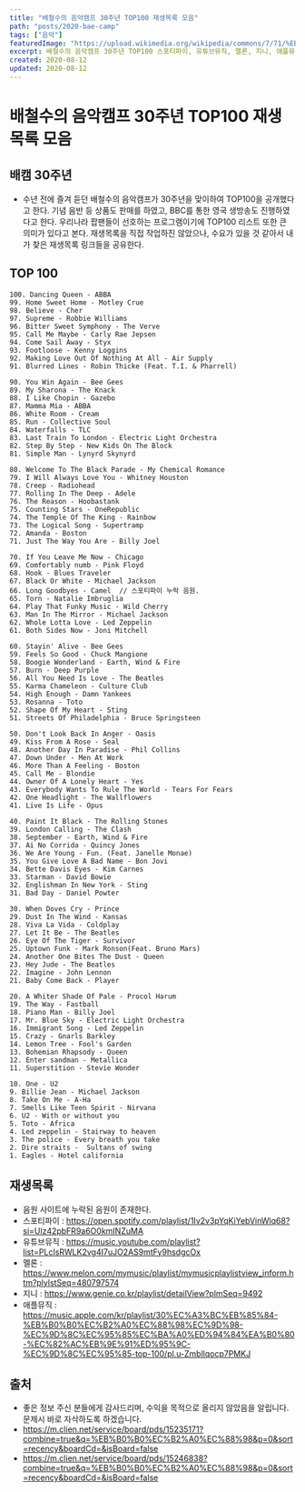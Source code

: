 ```yaml
---
title: "배철수의 음악캠프 30주년 TOP100 재생목록 모음"
path: "posts/2020-bae-camp"
tags: ["음악"]
featuredImage: "https://upload.wikimedia.org/wikipedia/commons/7/71/%EB%B0%B0%EC%B2%A0%EC%88%98.jpg"
excerpt: 배철수의 음악캠프 30주년 TOP100 스포티파이, 유튜브뮤직, 멜론, 지니, 애플뮤직 링크 모음
created: 2020-08-12
updated: 2020-08-12
---
```


# 배철수의 음악캠프 30주년 TOP100 재생목록 모음

## 배캠 30주년
- 수년 전에 즐겨 듣던 배철수의 음악캠프가 30주년을 맞이하여 TOP100을 공개했다고 한다. 기념 음반 등 상품도 판매를 하였고, BBC를 통한 영국 생방송도 진행하였다고 한다. 우리나라 팝팬들이 선호하는 프로그램이기에 TOP100 리스트 또한 큰 의미가 있다고 본다. 재생목록을 직접 작업하진 않았으나, 수요가 있을 것 같아서 내가 찾은 재생목록 링크들을 공유한다.

## TOP 100
```
100. Dancing Queen - ABBA
99. Home Sweet Home - Motley Crue
98. Believe - Cher
97. Supreme - Robbie Williams
96. Bitter Sweet Symphony - The Verve
95. Call Me Maybe - Carly Rae Jepsen
94. Come Sail Away - Styx
93. Footloose - Kenny Loggins
92. Making Love Out Of Nothing At All - Air Supply
91. Blurred Lines - Robin Thicke (Feat. T.I. & Pharrell)

90. You Win Again - Bee Gees
89. My Sharona - The Knack
88. I Like Chopin - Gazebo
87. Mamma Mia - ABBA
86. White Room - Cream
85. Run - Collective Soul
84. Waterfalls - TLC
83. Last Train To London - Electric Light Orchestra
82. Step By Step - New Kids On The Block
81. Simple Man - Lynyrd Skynyrd

80. Welcome To The Black Parade - My Chemical Romance
79. I Will Always Love You - Whitney Houston
78. Creep - Radiohead
77. Rolling In The Deep - Adele
76. The Reason - Hoobastank
75. Counting Stars - OneRepublic
74. The Temple Of The King - Rainbow
73. The Logical Song - Supertramp
72. Amanda - Boston
71. Just The Way You Are - Billy Joel

70. If You Leave Me Now - Chicago
69. Comfortably numb - Pink Floyd
68. Hook - Blues Traveler
67. Black Or White - Michael Jackson
66. Long Goodbyes - Camel  // 스포티파이 누락 음원.
65. Torn - Natalie Imbruglia
64. Play That Funky Music - Wild Cherry
63. Man In The Mirror - Michael Jackson
62. Whole Lotta Love - Led Zeppelin
61. Both Sides Now - Joni Mitchell

60. Stayin' Alive - Bee Gees
59. Feels So Good - Chuck Mangione
58. Boogie Wonderland - Earth, Wind & Fire
57. Burn - Deep Purple
56. All You Need Is Love - The Beatles
55. Karma Chameleon - Culture Club
54. High Enough - Damn Yankees
53. Rosanna - Toto
52. Shape Of My Heart - Sting
51. Streets Of Philadelphia - Bruce Springsteen

50. Don't Look Back In Anger - Oasis
49. Kiss From A Rose - Seal
48. Another Day In Paradise - Phil Collins
47. Down Under - Men At Work
46. More Than A Feeling - Boston
45. Call Me - Blondie
44. Owner Of A Lonely Heart - Yes
43. Everybody Wants To Rule The World - Tears For Fears
42. One Headlight - The Wallflowers
41. Live Is Life - Opus

40. Paint It Black - The Rolling Stones
39. London Calling - The Clash
38. September - Earth, Wind & Fire
37. Ai No Corrida - Quincy Jones
36. We Are Young - Fun. (Feat. Janelle Monae)
35. You Give Love A Bad Name - Bon Jovi
34. Bette Davis Eyes - Kim Carnes
33. Starman - David Bowie
32. Englishman In New York - Sting
31. Bad Day - Daniel Powter

30. When Doves Cry - Prince
29. Dust In The Wind - Kansas
28. Viva La Vida - Coldplay
27. Let It Be - The Beatles
26. Eye Of The Tiger - Survivor
25. Uptown Funk - Mark Ronson(Feat. Bruno Mars)
24. Another One Bites The Dust - Queen
23. Hey Jude - The Beatles
22. Imagine - John Lennon
21. Baby Come Back - Player

20. A Whiter Shade Of Pale - Procol Harum
19. The Way - Fastball
18. Piano Man - Billy Joel
17. Mr. Blue Sky - Electric Light Orchestra
16. Immigrant Song - Led Zeppelin
15. Crazy - Gnarls Barkley
14. Lemon Tree - Fool's Garden
13. Bohemian Rhapsody - Queen
12. Enter sandman - Metallica
11. Superstition - Stevie Wonder

10. One - U2
9. Billie Jean - Michael Jackson
8. Take On Me - A-Ha
7. Smells Like Teen Spirit - Nirvana
6. U2 - With or without you
5. Toto - Africa
4. Led zeppelin - Stairway to heaven
3. The police - Every breath you take
2. Dire straits -  Sultans of swing
1. Eagles - Hotel california
```

## 재생목록
- 음원 사이트에 누락된 음원이 존재한다.
- 스포티파이 : <https://open.spotify.com/playlist/1Iv2v3pYqKiYebVinWlq68?si=Ulz42pbFR9a6O0kmINZuMA>
- 유튜브뮤직 : <https://music.youtube.com/playlist?list=PLcIsRWLK2vg4I7uJO2AS9mtFy9hsdgcOx>
- 멜론 : <https://www.melon.com/mymusic/playlist/mymusicplaylistview_inform.htm?plylstSeq=480797574>
- 지니 : <https://www.genie.co.kr/playlist/detailView?plmSeq=9492>
- 애플뮤직 : <https://music.apple.com/kr/playlist/30%EC%A3%BC%EB%85%84-%EB%B0%B0%EC%B2%A0%EC%88%98%EC%9D%98-%EC%9D%8C%EC%95%85%EC%BA%A0%ED%94%84%EA%B0%80-%EC%82%AC%EB%9E%91%ED%95%9C-%EC%9D%8C%EC%95%85-top-100/pl.u-Zmbllqocp7PMKJ>

## 출처
- 좋은 정보 주신 분들에게 감사드리며, 수익을 목적으로 올리지 않았음을 알립니다. 문제시 바로 자삭하도록 하겠습니다.
- <https://m.clien.net/service/board/pds/15235171?combine=true&q=%EB%B0%B0%EC%B2%A0%EC%88%98&p=0&sort=recency&boardCd=&isBoard=false>
- <https://m.clien.net/service/board/pds/15246838?combine=true&q=%EB%B0%B0%EC%B2%A0%EC%88%98&p=0&sort=recency&boardCd=&isBoard=false>
